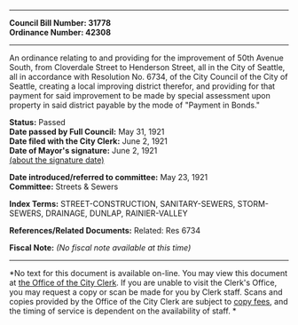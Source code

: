 * * * * *  
  
**Council Bill Number: [](#h0)[](#h2)31778**   
**Ordinance Number: 42308**  
  
* * * * *  
  
An ordinance relating to and providing for the improvement of 50th Avenue South, from Cloverdale Street to Henderson Street, all in the City of Seattle, all in accordance with Resolution No. 6734, of the City Council of the City of Seattle, creating a local improving district therefor, and providing for that payment for said improvement to be made by special assessment upon property in said district payable by the mode of "Payment in Bonds."  
  
**Status:** Passed   
**Date passed by Full Council:** May 31, 1921   
**Date filed with the City Clerk:** June 2, 1921   
**Date of Mayor's signature:** June 2, 1921   
[(about the signature date)](/~public/approvaldate.htm)   
  
  
**Date introduced/referred to committee:** May 23, 1921   
**Committee:** Streets & Sewers   
  
**Index Terms:** STREET-CONSTRUCTION, SANITARY-SEWERS, STORM-SEWERS, DRAINAGE, DUNLAP, RAINIER-VALLEY  
  
**References/Related Documents:** Related: Res 6734  
  
**Fiscal Note:** *(No fiscal note available at this time)*  
  
* * * * *  
  
*No text for this document is available on-line. You may view this document at [the Office of the City Clerk](http://www.seattle.gov/leg/clerk/contactUs.htm). If you are unable to visit the Clerk's Office, you may request a copy or scan be made for you by Clerk staff. Scans and copies provided by the Office of the City Clerk are subject to [copy fees](http://clerk.seattle.gov/~public/clerkfees.htm), and the timing of service is dependent on the availability of staff. *  
  
  
